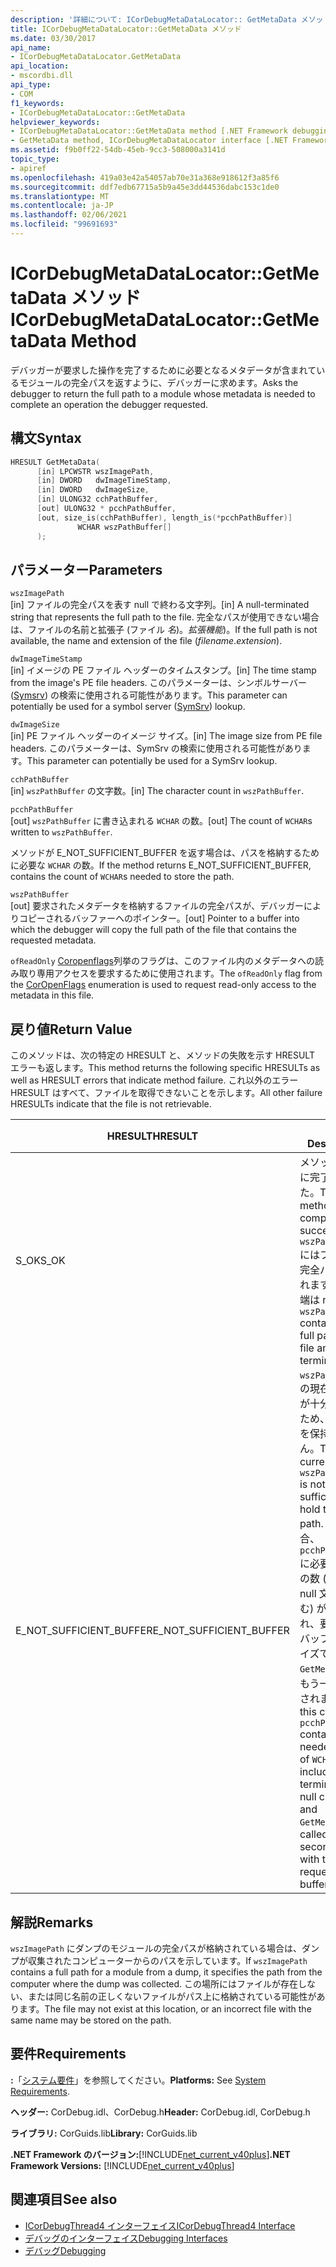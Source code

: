 ```yaml
---
description: '詳細について: ICorDebugMetaDataLocator:: GetMetaData メソッド'
title: ICorDebugMetaDataLocator::GetMetaData メソッド
ms.date: 03/30/2017
api_name:
- ICorDebugMetaDataLocator.GetMetaData
api_location:
- mscordbi.dll
api_type:
- COM
f1_keywords:
- ICorDebugMetaDataLocator::GetMetaData
helpviewer_keywords:
- ICorDebugMetaDataLocator::GetMetaData method [.NET Framework debugging]
- GetMetaData method, ICorDebugMetaDataLocator interface [.NET Framework debugging]
ms.assetid: f9b0ff22-54db-45eb-9cc3-508000a3141d
topic_type:
- apiref
ms.openlocfilehash: 419a03e42a54057ab70e31a368e918612f3a85f6
ms.sourcegitcommit: ddf7edb67715a5b9a45e3dd44536dabc153c1de0
ms.translationtype: MT
ms.contentlocale: ja-JP
ms.lasthandoff: 02/06/2021
ms.locfileid: "99691693"
---
```

# <a name="icordebugmetadatalocatorgetmetadata-method"></a><span data-ttu-id="c0947-103">ICorDebugMetaDataLocator::GetMetaData メソッド</span><span class="sxs-lookup"><span data-stu-id="c0947-103">ICorDebugMetaDataLocator::GetMetaData Method</span></span>

<span data-ttu-id="c0947-104">デバッガーが要求した操作を完了するために必要となるメタデータが含まれているモジュールの完全パスを返すように、デバッガーに求めます。</span><span class="sxs-lookup"><span data-stu-id="c0947-104">Asks the debugger to return the full path to a module whose metadata is needed to complete an operation the debugger requested.</span></span>  
  
## <a name="syntax"></a><span data-ttu-id="c0947-105">構文</span><span class="sxs-lookup"><span data-stu-id="c0947-105">Syntax</span></span>  
  
```cpp  
HRESULT GetMetaData(  
      [in] LPCWSTR wszImagePath,  
      [in] DWORD   dwImageTimeStamp,  
      [in] DWORD   dwImageSize,  
      [in] ULONG32 cchPathBuffer,  
      [out] ULONG32 * pcchPathBuffer,  
      [out, size_is(cchPathBuffer), length_is(*pcchPathBuffer)]  
               WCHAR wszPathBuffer[]  
      );  
```  
  
## <a name="parameters"></a><span data-ttu-id="c0947-106">パラメーター</span><span class="sxs-lookup"><span data-stu-id="c0947-106">Parameters</span></span>  

 `wszImagePath`  
 <span data-ttu-id="c0947-107">[in] ファイルの完全パスを表す null で終わる文字列。</span><span class="sxs-lookup"><span data-stu-id="c0947-107">[in] A null-terminated string that represents the full path to the file.</span></span> <span data-ttu-id="c0947-108">完全なパスが使用できない場合は、ファイルの名前と拡張子 (ファイル *名*)。*拡張機能*)。</span><span class="sxs-lookup"><span data-stu-id="c0947-108">If the full path is not available, the name and extension of the file (*filename*.*extension*).</span></span>  
  
 `dwImageTimeStamp`  
 <span data-ttu-id="c0947-109">[in] イメージの PE ファイル ヘッダーのタイムスタンプ。</span><span class="sxs-lookup"><span data-stu-id="c0947-109">[in] The time stamp from the image's PE file headers.</span></span> <span data-ttu-id="c0947-110">このパラメーターは、シンボルサーバー ([Symsrv](/windows/desktop/debug/using-symsrv)) の検索に使用される可能性があります。</span><span class="sxs-lookup"><span data-stu-id="c0947-110">This parameter can potentially be used for a symbol server ([SymSrv](/windows/desktop/debug/using-symsrv)) lookup.</span></span>  
  
 `dwImageSize`  
 <span data-ttu-id="c0947-111">[in] PE ファイル ヘッダーのイメージ サイズ。</span><span class="sxs-lookup"><span data-stu-id="c0947-111">[in] The image size from PE file headers.</span></span> <span data-ttu-id="c0947-112">このパラメーターは、SymSrv の検索に使用される可能性があります。</span><span class="sxs-lookup"><span data-stu-id="c0947-112">This parameter can potentially be used for a SymSrv lookup.</span></span>  
  
 `cchPathBuffer`  
 <span data-ttu-id="c0947-113">[in] `wszPathBuffer` の文字数。</span><span class="sxs-lookup"><span data-stu-id="c0947-113">[in] The character count in `wszPathBuffer`.</span></span>  
  
 `pcchPathBuffer`  
 <span data-ttu-id="c0947-114">[out] `wszPathBuffer` に書き込まれる `WCHAR` の数。</span><span class="sxs-lookup"><span data-stu-id="c0947-114">[out] The count of `WCHAR`s written to `wszPathBuffer`.</span></span>  
  
 <span data-ttu-id="c0947-115">メソッドが E_NOT_SUFFICIENT_BUFFER を返す場合は、パスを格納するために必要な `WCHAR` の数。</span><span class="sxs-lookup"><span data-stu-id="c0947-115">If the method returns E_NOT_SUFFICIENT_BUFFER, contains the count of `WCHAR`s needed to store the path.</span></span>  
  
 `wszPathBuffer`  
 <span data-ttu-id="c0947-116">[out] 要求されたメタデータを格納するファイルの完全パスが、デバッガーによりコピーされるバッファーへのポインター。</span><span class="sxs-lookup"><span data-stu-id="c0947-116">[out] Pointer to a buffer into which the debugger will copy the full path of the file that contains the requested metadata.</span></span>  
  
 <span data-ttu-id="c0947-117">`ofReadOnly` [Coropenflags](../metadata/coropenflags-enumeration.md)列挙のフラグは、このファイル内のメタデータへの読み取り専用アクセスを要求するために使用されます。</span><span class="sxs-lookup"><span data-stu-id="c0947-117">The `ofReadOnly` flag from the [CorOpenFlags](../metadata/coropenflags-enumeration.md) enumeration is used to request read-only access to the metadata in this file.</span></span>  
  
## <a name="return-value"></a><span data-ttu-id="c0947-118">戻り値</span><span class="sxs-lookup"><span data-stu-id="c0947-118">Return Value</span></span>  

 <span data-ttu-id="c0947-119">このメソッドは、次の特定の HRESULT と、メソッドの失敗を示す HRESULT エラーも返します。</span><span class="sxs-lookup"><span data-stu-id="c0947-119">This method returns the following specific HRESULTs as well as HRESULT errors that indicate method failure.</span></span> <span data-ttu-id="c0947-120">これ以外のエラー HRESULT はすべて、ファイルを取得できないことを示します。</span><span class="sxs-lookup"><span data-stu-id="c0947-120">All other failure HRESULTs indicate that the file is not retrievable.</span></span>  
  
|<span data-ttu-id="c0947-121">HRESULT</span><span class="sxs-lookup"><span data-stu-id="c0947-121">HRESULT</span></span>|<span data-ttu-id="c0947-122">説明</span><span class="sxs-lookup"><span data-stu-id="c0947-122">Description</span></span>|  
|-------------|-----------------|  
|<span data-ttu-id="c0947-123">S_OK</span><span class="sxs-lookup"><span data-stu-id="c0947-123">S_OK</span></span>|<span data-ttu-id="c0947-124">メソッドは正常に完了しました。</span><span class="sxs-lookup"><span data-stu-id="c0947-124">The method completed successfully.</span></span> <span data-ttu-id="c0947-125">`wszPathBuffer` にはファイルの完全パスが含まれます。また終端は null です。</span><span class="sxs-lookup"><span data-stu-id="c0947-125">`wszPathBuffer` contains the full path to the file and is null-terminated.</span></span>|  
|<span data-ttu-id="c0947-126">E_NOT_SUFFICIENT_BUFFER</span><span class="sxs-lookup"><span data-stu-id="c0947-126">E_NOT_SUFFICIENT_BUFFER</span></span>|<span data-ttu-id="c0947-127">`wszPathBuffer` の現在のサイズが十分ではないため、完全パスを保持できません。</span><span class="sxs-lookup"><span data-stu-id="c0947-127">The current size of `wszPathBuffer` is not sufficient to hold the full path.</span></span> <span data-ttu-id="c0947-128">この場合、`pcchPathBuffer` に必要な `WCHAR` の数 (終端の null 文字も含む) が格納され、要求されたバッファー サイズで `GetMetaData` がもう一度呼び出されます。</span><span class="sxs-lookup"><span data-stu-id="c0947-128">In this case, `pcchPathBuffer` contains the needed count of `WCHAR`s, including the terminating null character, and `GetMetaData` is called a second time with the requested buffer size.</span></span>|  
  
## <a name="remarks"></a><span data-ttu-id="c0947-129">解説</span><span class="sxs-lookup"><span data-stu-id="c0947-129">Remarks</span></span>  

 <span data-ttu-id="c0947-130">`wszImagePath` にダンプのモジュールの完全パスが格納されている場合は、ダンプが収集されたコンピューターからのパスを示しています。</span><span class="sxs-lookup"><span data-stu-id="c0947-130">If `wszImagePath` contains a full path for a module from a dump, it specifies the path from the computer where the dump was collected.</span></span> <span data-ttu-id="c0947-131">この場所にはファイルが存在しない、または同じ名前の正しくないファイルがパス上に格納されている可能性があります。</span><span class="sxs-lookup"><span data-stu-id="c0947-131">The file may not exist at this location, or an incorrect file with the same name may be stored on the path.</span></span>  
  
## <a name="requirements"></a><span data-ttu-id="c0947-132">要件</span><span class="sxs-lookup"><span data-stu-id="c0947-132">Requirements</span></span>  

 <span data-ttu-id="c0947-133">**:**「[システム要件](../../get-started/system-requirements.md)」を参照してください。</span><span class="sxs-lookup"><span data-stu-id="c0947-133">**Platforms:** See [System Requirements](../../get-started/system-requirements.md).</span></span>  
  
 <span data-ttu-id="c0947-134">**ヘッダー:** CorDebug.idl、CorDebug.h</span><span class="sxs-lookup"><span data-stu-id="c0947-134">**Header:** CorDebug.idl, CorDebug.h</span></span>  
  
 <span data-ttu-id="c0947-135">**ライブラリ:** CorGuids.lib</span><span class="sxs-lookup"><span data-stu-id="c0947-135">**Library:** CorGuids.lib</span></span>  
  
 <span data-ttu-id="c0947-136">**.NET Framework のバージョン:**[!INCLUDE[net_current_v40plus](../../../../includes/net-current-v40plus-md.md)]</span><span class="sxs-lookup"><span data-stu-id="c0947-136">**.NET Framework Versions:** [!INCLUDE[net_current_v40plus](../../../../includes/net-current-v40plus-md.md)]</span></span>  
  
## <a name="see-also"></a><span data-ttu-id="c0947-137">関連項目</span><span class="sxs-lookup"><span data-stu-id="c0947-137">See also</span></span>

- [<span data-ttu-id="c0947-138">ICorDebugThread4 インターフェイス</span><span class="sxs-lookup"><span data-stu-id="c0947-138">ICorDebugThread4 Interface</span></span>](icordebugthread4-interface.md)
- [<span data-ttu-id="c0947-139">デバッグのインターフェイス</span><span class="sxs-lookup"><span data-stu-id="c0947-139">Debugging Interfaces</span></span>](debugging-interfaces.md)
- [<span data-ttu-id="c0947-140">デバッグ</span><span class="sxs-lookup"><span data-stu-id="c0947-140">Debugging</span></span>](index.md)
